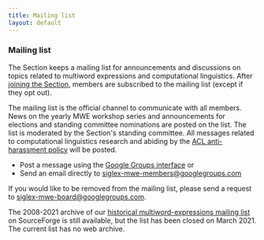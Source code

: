```yaml
---
title: Mailing list
layout: default
---
```


### Mailing list

The Section keeps a mailing list for announcements and discussions on topics related to multiword expressions and computational linguistics. After [joining the Section](organization/members), members are subscribed to the mailing list (except if they opt out).

The mailing list is the official channel to communicate with all members. News on the yearly MWE workshop series and announcements for elections and standing committee nominations are posted on the list. The list is moderated by the Section's standing committee. All messages related to computational linguistics research and abiding by the [ACL anti-harassment policy](https://www.aclweb.org/adminwiki/index.php?title=Anti-Harassment_Policy) will be posted.

  * Post a message using the [Google Groups interface](https://groups.google.com/g/siglex-mwe-members) or
  * Send an email directly to [siglex-mwe-members@googlegroups.com](mailto:siglex-mwe-members@googlegroups.com)
  
If you would like to be removed from the mailing list, please send a request to [siglex-mwe-board@googlegroups.com](mailto:siglex-mwe-board@googlegroups.com).

The 2008-2021 archive of our [historical multiword-expressions mailing list](https://sourceforge.net/p/multiword/mailman/multiword-expressions/) on SourceForge is still available, but the list has been closed on March 2021. The current list has no web archive.
